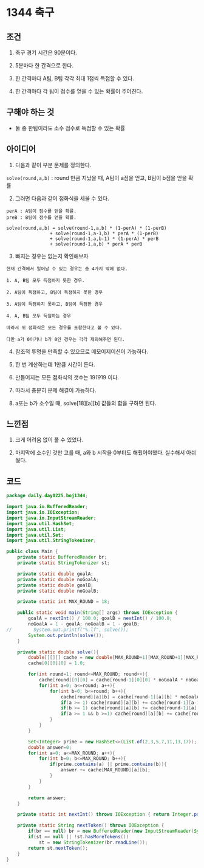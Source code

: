 # 1344 축구

## 조건

1. 축구 경기 시간은 90분이다.

2. 5분마다 한 간격으로 한다.

3. 한 간격마다 A팀, B팀 각각 최대 1점씩 득점할 수 있다.

4. 한 간격마다 각 팀이 점수를 얻을 수 있는 확률이 주어진다.

## 구해야 하는 것

* 둘 중 한팀이라도 소수 점수로 득점할 수 있는 확률

## 아이디어

1. 다음과 같이 부분 문제를 정의한다.

`solve(round,a,b)` : round 만큼 지났을 때, A팀이 a점을 얻고, B팀이 b점을 얻을 확률

2. 그러면 다음과 같이 점화식을 세울 수 있다.

```
perA : A팀이 점수를 얻을 확률.
preB : B팀이 점수를 얻을 확률.

solve(round,a,b) = solve(round-1,a,b) * (1-perA) * (1-perB)
                + solve(round-1,a-1,b) * perA * (1-perB)
                + solve(round-1,a,b-1) * (1-perA) * perB
                + solve(round-1,a,b) * perA * perB
```

3. 빠지는 경우는 없는지 확인해보자
```
현재 간격에서 일어날 수 있는 경우는 총 4가지 밖에 없다.

1. A, B팀 모두 득점하지 못한 경우.

2. A팀이 득점하고, B팀이 득점하지 못한 경우

3. A팀이 득점하지 못하고, B팀이 득점한 경우

4. A, B팀 모두 득점하는 경우

따라서 위 점화식은 모든 경우를 포함한다고 볼 수 있다.

다만 a가 0이거나 b가 0인 경우는 각각 제외해주면 된다.
```

4. 참조적 투명을 만족할 수 있으므로 메모이제이션이 가능하다.

5. 한 번 계산하는데 1만큼 시간이 든다. 

6. 만들어지는 모든 점화식의 갯수는 19*19*19 이다.

7. 따라서 충분히 문제 해결이 가능하다.

8. a또는 b가 소수일 때, solve[18][a][b] 값들의 합을 구하면 된다. 

## 느낀점

1. 크게 어려움 없이 풀 수 있었다. 

2. 마지막에 소수인 것만 고를 때, a와 b 시작을 0부터도 해줬어야했다. 실수해서 아쉬웠다.

## 코드

```java
package daily.day0225.boj1344;

import java.io.BufferedReader;
import java.io.IOException;
import java.io.InputStreamReader;
import java.util.HashSet;
import java.util.List;
import java.util.Set;
import java.util.StringTokenizer;

public class Main {
    private static BufferedReader br;
    private static StringTokenizer st;

    private static double goalA;
    private static double noGoalA;
    private static double goalB;
    private static double noGoalB;

    private static int MAX_ROUND = 18;

    public static void main(String[] args) throws IOException {
        goalA = nextInt() / 100.0; goalB = nextInt() / 100.0;
        noGoalA = 1 - goalA; noGoalB = 1 - goalB;
//        System.out.printf("%.lf", solve());
        System.out.println(solve());
    }

    private static double solve(){
        double[][][] cache = new double[MAX_ROUND+1][MAX_ROUND+1][MAX_ROUND+1];
        cache[0][0][0] = 1.0;

        for(int round=1; round<=MAX_ROUND; round++){
            cache[round][0][0] = cache[round-1][0][0] * noGoalA * noGoalB;
            for(int a=0; a<=round; a++){
                for(int b=0; b<=round; b++){
                    cache[round][a][b] = cache[round-1][a][b] * noGoalA * noGoalB;
                    if(a >= 1) cache[round][a][b] += cache[round-1][a-1][b] * goalA * noGoalB;
                    if(b >= 1) cache[round][a][b] += cache[round-1][a][b-1] * noGoalA * goalB;
                    if(a >= 1 && b >=1) cache[round][a][b] += cache[round-1][a-1][b-1] * goalA * goalB;
                }
            }
        }

        Set<Integer> prime = new HashSet<>(List.of(2,3,5,7,11,13,17));
        double answer=0;
        for(int a=0; a<=MAX_ROUND; a++){
            for(int b=0; b<=MAX_ROUND; b++){
                if(prime.contains(a) || prime.contains(b)){
                    answer += cache[MAX_ROUND][a][b];
                }
            }
        }

        return answer;
    }

    private static int nextInt() throws IOException { return Integer.parseInt(nextToken()); }

    private static String nextToken() throws IOException {
        if(br == null) br = new BufferedReader(new InputStreamReader(System.in));
        if(st == null || !st.hasMoreTokens())
            st = new StringTokenizer(br.readLine());
        return st.nextToken();
    }
}
```
